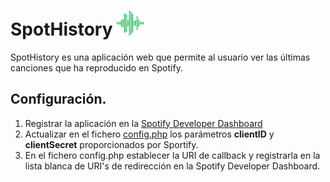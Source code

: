 # SpotHistory <img src="././images/SpotHistory.svg" height="40px">

SpotHistory es una aplicación web que permite al usuario ver las últimas canciones que ha reproducido en Spotify.


## Configuración.
1. Registrar la aplicación en la [Spotify Developer Dashboard](https://developer.spotify.com/dashboard/)
2. Actualizar en el fichero [config.php](./includes/config.php) los parámetros <b>clientID</b> y <b>clientSecret</b> proporcionados por Sportify.
3. En el fichero config.php establecer la URI de callback y registrarla en la lista blanca de URI's de redirección en la Spotify Developer Dashboard.
